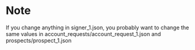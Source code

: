 # Note

If you change anything in signer_1.json, you probably want to change
the same values in account_requests/account_request_1.json
and prospects/prospect_1.json